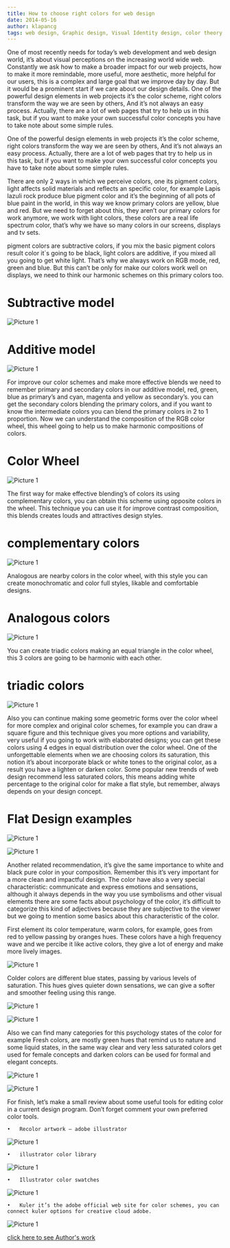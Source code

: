 ```yaml
---
title: How to choose right colors for web design
date: 2014-05-16
author: klapancg
tags: web design, Graphic design, Visual Identity design, color theory
---
```

One of most recently needs for today’s web development and web design world, it’s about visual perceptions on the increasing world wide web. Constantly we ask how to make a broader impact for our web projects, how to make it more remindable, more useful, more aesthetic, more helpful for our users, this is a complex and large goal that we improve day by day. But it would be a prominent start if we care about our design details. 
One of the powerful design elements in web projects it’s the color scheme, right colors transform the way we are seen by others, And it’s not always an easy process. Actually, there are a lot of web pages that try to help us in this task, but if you want to make your own successful color concepts you have to take note about some simple rules. 

One of the powerful design elements in web projects it’s the color scheme, right colors transform the way we are seen by others, And it’s not always an easy process. Actually, there are a lot of web pages that try to help us in this task, but if you want to make your own successful color concepts you have to take note about some simple rules. 

There are only 2 ways in which we perceive colors, one its pigment colors, light affects solid materials and reflects an specific color, for example Lapis lazuli rock produce blue pigment color and it’s the beginning of all pots of blue paint in the world, in this way we know primary colors are yellow, blue and red. But we need to forget about this, they aren’t our primary colors for work anymore, we work with light colors, these colors are a real life spectrum color, that’s why we have so many colors in our screens, displays and tv sets. 

pigment colors are subtractive colors, if you mix the basic pigment colors result color it´s going to be black, light colors are additive, if you mixed all you going to get white light. That’s why we always work on RGB mode, red, green and blue. But this can’t be only for make our colors work well on displays, we need to think our harmonic schemes on this primary colors too.

# Subtractive model
![Picture 1](articles/2014-5-23-how1.jpg)

# Additive model
![Picture 1](articles/2014-5-23-how2.jpg)

For improve our color schemes and make more effective blends we need to remember primary and secondary colors in our additive model, red, green, blue as primary’s and cyan, magenta and yellow as secondary’s. you can get the secondary colors blending the primary colors, and if you want to know the intermediate colors you can blend  the primary colors in 2 to 1 proportion. Now we can understand the composition of the RGB color wheel, this wheel going to help us to make harmonic compositions of colors.

# Color Wheel
![Picture 1](articles/2014-5-23-how7.jpg)

The first way for make effective blending’s of colors its using complementary colors, you can obtain this scheme using opposite colors in the wheel. This technique you can use it for improve contrast composition, this blends creates louds and attractives design styles. 

# complementary colors
![Picture 1](articles/2014-5-23-how4.jpg)


Analogous are nearby colors in the color wheel, with this style you can create monochromatic and color full styles, likable and comfortable designs.

# Analogous colors
![Picture 1](articles/2014-5-23-how5.jpg)

You can create triadic colors making an equal triangle in the color wheel, this 3 colors are going to be harmonic with each other.  

# triadic colors
![Picture 1](articles/2014-5-23-how6.jpg)

Also you can continue making some geometric forms over the color wheel for more complex and original color schemes, for example you can draw a square figure and this technique gives you more options and variability, very useful if you going to work with  elaborated designs; you can get these colors using 4 edges in equal distribution over the color wheel. 
One of the unforgettable elements when we are choosing colors its saturation, this notion it’s about incorporate black or white tones to the original color, as a result you have a lighten or darken color. Some popular new trends of web design recommend less saturated colors, this means adding white percentage to the original color for make a flat style, but remember, always depends on your design concept. 

# Flat Design examples
![Picture 1](articles/2014-5-23-how8.png)

![Picture 1](articles/2014-5-23-how9-1.png)

Another related recommendation, it’s give the same importance to white and black pure color in your composition. Remember this it’s very important for a more clean and impactful design.
The color have also a very special characteristic: communicate and express emotions and sensations, although it always depends in the way you use symbolisms and other visual elements there are some facts about psychology of the color, it’s difficult to categorize this kind of adjectives because they are subjective to the viewer but we going to mention some basics about this characteristic of the color.

First element its color temperature, warm colors, for example, goes from red to yellow passing by oranges hues. These colors have a high frequency wave and we percibe it like active colors, they give a lot of energy and make more lively images. 

![Picture 1](articles/2014-5-23-how10.jpg)

Colder colors are different blue states, passing by various levels of saturation. This hues gives quieter down sensations, we can give a softer and smoother feeling using this range.

![Picture 1](articles/2014-5-23-how11.jpg)

![Picture 1](articles/2014-5-23-how12.png)

Also we can find many categories for this psychology states of the color for example Fresh colors, are mostly green hues that remind us to nature and some liquid states, in the same way clear and very less saturated colors get used for female concepts and  darken colors can be used for formal and elegant concepts. 

![Picture 1](articles/2014-5-23-how13.jpg)

![Picture 1](articles/2014-5-23-how14.jpg)

For finish, let’s make a small review about some useful tools for editing color in a current design program. Don’t forget comment your own preferred color tools.


	•	Recolor artwork – adobe illustrator 
	
![Picture 1](articles/2014-5-23-how15.png)

	•	illustrator color library

![Picture 1](articles/2014-5-23-how17.jpg)
		
	•	Illustrator color swatches 

![Picture 1](articles/2014-5-23-how16.jpg)

	•	Kuler it’s the adobe official web site for color schemes, you can connect kuler options for creative cloud adobe. 

![Picture 1](articles/2014-5-23-how18.jpg)


[click here to see Author's work](http://www.klapan.carbonmade.com)

